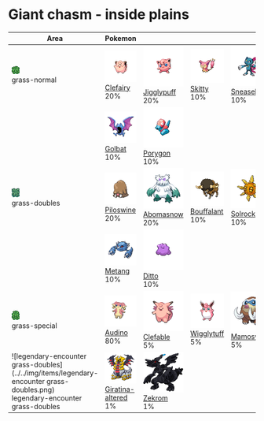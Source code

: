 # Giant chasm - inside plains

| Area                                                                                                                                   | Pokemon                                                                                      | &nbsp;                                                                            | &nbsp;                                                                            | &nbsp;                                                                         | &nbsp;                                                                         | &nbsp;                                                                          |
| -------------------------------------------------------------------------------------------------------------------------------------- | -------------------------------------------------------------------------------------------- | --------------------------------------------------------------------------------- | --------------------------------------------------------------------------------- | ------------------------------------------------------------------------------ | ------------------------------------------------------------------------------ | ------------------------------------------------------------------------------- |
| ![grass-normal](../../img/items/grass-normal.png)<br/>grass-normal<br/>                                                                | ![clefairy](../../img/pokemon/035.png) <br/>[Clefairy](/pokemon/035) <br/>20%                | ![jigglypuff](../../img/pokemon/039.png) <br/>[Jigglypuff](/pokemon/039) <br/>20% | ![skitty](../../img/pokemon/300.png) <br/>[Skitty](/pokemon/300) <br/>10%         | ![sneasel](../../img/pokemon/215.png) <br/>[Sneasel](/pokemon/215) <br/>10%    | ![metang](../../img/pokemon/375.png) <br/>[Metang](/pokemon/375) <br/>10%      | ![vanillish](../../img/pokemon/583.png) <br/>[Vanillish](/pokemon/583) <br/>10% |
|                                                                                                                                        | ![golbat](../../img/pokemon/042.png) <br/>[Golbat](/pokemon/042) <br/>10%                    | ![porygon](../../img/pokemon/137.png) <br/>[Porygon](/pokemon/137) <br/>10%       |
| ![grass-doubles](../../img/items/grass-doubles.png)<br/>grass-doubles<br/>                                                             | ![piloswine](../../img/pokemon/221.png) <br/>[Piloswine](/pokemon/221) <br/>20%              | ![abomasnow](../../img/pokemon/460.png) <br/>[Abomasnow](/pokemon/460) <br/>20%   | ![bouffalant](../../img/pokemon/626.png) <br/>[Bouffalant](/pokemon/626) <br/>10% | ![solrock](../../img/pokemon/338.png) <br/>[Solrock](/pokemon/338) <br/>10%    | ![lunatone](../../img/pokemon/337.png) <br/>[Lunatone](/pokemon/337) <br/>10%  | ![skiploom](../../img/pokemon/188.png) <br/>[Skiploom](/pokemon/188) <br/>10%   |
|                                                                                                                                        | ![metang](../../img/pokemon/375.png) <br/>[Metang](/pokemon/375) <br/>10%                    | ![ditto](../../img/pokemon/132.png) <br/>[Ditto](/pokemon/132) <br/>10%           |
| ![grass-special](../../img/items/grass-special.png)<br/>grass-special<br/>                                                             | ![audino](../../img/pokemon/531.png) <br/>[Audino](/pokemon/531) <br/>80%                    | ![clefable](../../img/pokemon/036.png) <br/>[Clefable](/pokemon/036) <br/>5%      | ![wigglytuff](../../img/pokemon/040.png) <br/>[Wigglytuff](/pokemon/040) <br/>5%  | ![mamoswine](../../img/pokemon/473.png) <br/>[Mamoswine](/pokemon/473) <br/>5% | ![metagross](../../img/pokemon/376.png) <br/>[Metagross](/pokemon/376) <br/>5% |
| ![legendary-encounter grass-doubles](../../img/items/legendary-encounter grass-doubles.png)<br/>legendary-encounter grass-doubles<br/> | ![giratina-altered](../../img/pokemon/487.png) <br/>[Giratina-altered](/pokemon/487) <br/>1% | ![zekrom](../../img/pokemon/644.png) <br/>[Zekrom](/pokemon/644) <br/>1%          |